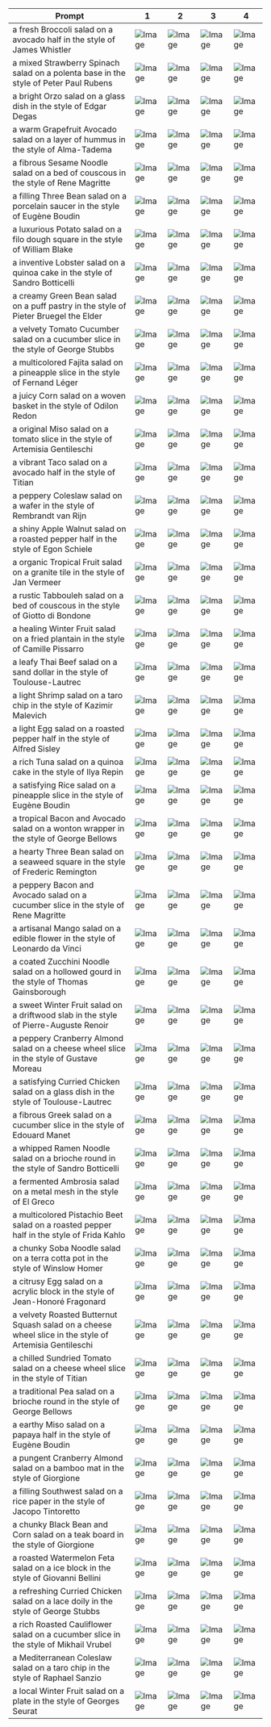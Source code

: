 | Prompt | 1 | 2 | 3 | 4 |
|-|-|-|-|-|
| a fresh Broccoli salad on a avocado half in the style of James Whistler | ![Image](https://salad-benchmark-public-assets.s3.us-east-2.amazonaws.com/sdxl/0fc16e5f-4412-4149-bcb1-9505def74b8d-0.jpg) | ![Image](https://salad-benchmark-public-assets.s3.us-east-2.amazonaws.com/sdxl/0fc16e5f-4412-4149-bcb1-9505def74b8d-1.jpg) | ![Image](https://salad-benchmark-public-assets.s3.us-east-2.amazonaws.com/sdxl/0fc16e5f-4412-4149-bcb1-9505def74b8d-2.jpg) | ![Image](https://salad-benchmark-public-assets.s3.us-east-2.amazonaws.com/sdxl/0fc16e5f-4412-4149-bcb1-9505def74b8d-3.jpg) |
| a mixed Strawberry Spinach salad on a polenta base in the style of Peter Paul Rubens | ![Image](https://salad-benchmark-public-assets.s3.us-east-2.amazonaws.com/sdxl/9664eee7-9c85-4b82-b79e-5bc8bc624ec2-0.jpg) | ![Image](https://salad-benchmark-public-assets.s3.us-east-2.amazonaws.com/sdxl/9664eee7-9c85-4b82-b79e-5bc8bc624ec2-1.jpg) | ![Image](https://salad-benchmark-public-assets.s3.us-east-2.amazonaws.com/sdxl/9664eee7-9c85-4b82-b79e-5bc8bc624ec2-2.jpg) | ![Image](https://salad-benchmark-public-assets.s3.us-east-2.amazonaws.com/sdxl/9664eee7-9c85-4b82-b79e-5bc8bc624ec2-3.jpg) |
| a bright Orzo salad on a glass dish in the style of Edgar Degas | ![Image](https://salad-benchmark-public-assets.s3.us-east-2.amazonaws.com/sdxl/dee0c4a4-6508-4244-8b98-fbacd2fc66eb-0.jpg) | ![Image](https://salad-benchmark-public-assets.s3.us-east-2.amazonaws.com/sdxl/dee0c4a4-6508-4244-8b98-fbacd2fc66eb-1.jpg) | ![Image](https://salad-benchmark-public-assets.s3.us-east-2.amazonaws.com/sdxl/dee0c4a4-6508-4244-8b98-fbacd2fc66eb-2.jpg) | ![Image](https://salad-benchmark-public-assets.s3.us-east-2.amazonaws.com/sdxl/dee0c4a4-6508-4244-8b98-fbacd2fc66eb-3.jpg) |
| a warm Grapefruit Avocado salad on a layer of hummus in the style of Alma-Tadema | ![Image](https://salad-benchmark-public-assets.s3.us-east-2.amazonaws.com/sdxl/6d522c61-a3a7-45c3-b852-69ca06a4992e-0.jpg) | ![Image](https://salad-benchmark-public-assets.s3.us-east-2.amazonaws.com/sdxl/6d522c61-a3a7-45c3-b852-69ca06a4992e-1.jpg) | ![Image](https://salad-benchmark-public-assets.s3.us-east-2.amazonaws.com/sdxl/6d522c61-a3a7-45c3-b852-69ca06a4992e-2.jpg) | ![Image](https://salad-benchmark-public-assets.s3.us-east-2.amazonaws.com/sdxl/6d522c61-a3a7-45c3-b852-69ca06a4992e-3.jpg) |
| a fibrous Sesame Noodle salad on a bed of couscous in the style of Rene Magritte | ![Image](https://salad-benchmark-public-assets.s3.us-east-2.amazonaws.com/sdxl/20ec19dd-a159-47ec-8ddb-2c8de626c549-0.jpg) | ![Image](https://salad-benchmark-public-assets.s3.us-east-2.amazonaws.com/sdxl/20ec19dd-a159-47ec-8ddb-2c8de626c549-1.jpg) | ![Image](https://salad-benchmark-public-assets.s3.us-east-2.amazonaws.com/sdxl/20ec19dd-a159-47ec-8ddb-2c8de626c549-2.jpg) | ![Image](https://salad-benchmark-public-assets.s3.us-east-2.amazonaws.com/sdxl/20ec19dd-a159-47ec-8ddb-2c8de626c549-3.jpg) |
| a filling Three Bean salad on a porcelain saucer in the style of Eugène Boudin | ![Image](https://salad-benchmark-public-assets.s3.us-east-2.amazonaws.com/sdxl/44a547f1-0523-4251-b0ea-674534f73da0-0.jpg) | ![Image](https://salad-benchmark-public-assets.s3.us-east-2.amazonaws.com/sdxl/44a547f1-0523-4251-b0ea-674534f73da0-1.jpg) | ![Image](https://salad-benchmark-public-assets.s3.us-east-2.amazonaws.com/sdxl/44a547f1-0523-4251-b0ea-674534f73da0-2.jpg) | ![Image](https://salad-benchmark-public-assets.s3.us-east-2.amazonaws.com/sdxl/44a547f1-0523-4251-b0ea-674534f73da0-3.jpg) |
| a luxurious Potato salad on a filo dough square in the style of William Blake | ![Image](https://salad-benchmark-public-assets.s3.us-east-2.amazonaws.com/sdxl/542456b5-bb02-4baf-91f7-04461ad0c314-0.jpg) | ![Image](https://salad-benchmark-public-assets.s3.us-east-2.amazonaws.com/sdxl/542456b5-bb02-4baf-91f7-04461ad0c314-1.jpg) | ![Image](https://salad-benchmark-public-assets.s3.us-east-2.amazonaws.com/sdxl/542456b5-bb02-4baf-91f7-04461ad0c314-2.jpg) | ![Image](https://salad-benchmark-public-assets.s3.us-east-2.amazonaws.com/sdxl/542456b5-bb02-4baf-91f7-04461ad0c314-3.jpg) |
| a inventive Lobster salad on a quinoa cake in the style of Sandro Botticelli | ![Image](https://salad-benchmark-public-assets.s3.us-east-2.amazonaws.com/sdxl/286d3963-dc19-4bb0-8319-d1d398d99051-0.jpg) | ![Image](https://salad-benchmark-public-assets.s3.us-east-2.amazonaws.com/sdxl/286d3963-dc19-4bb0-8319-d1d398d99051-1.jpg) | ![Image](https://salad-benchmark-public-assets.s3.us-east-2.amazonaws.com/sdxl/286d3963-dc19-4bb0-8319-d1d398d99051-2.jpg) | ![Image](https://salad-benchmark-public-assets.s3.us-east-2.amazonaws.com/sdxl/286d3963-dc19-4bb0-8319-d1d398d99051-3.jpg) |
| a creamy Green Bean salad on a puff pastry in the style of Pieter Bruegel the Elder | ![Image](https://salad-benchmark-public-assets.s3.us-east-2.amazonaws.com/sdxl/88259ff4-83bb-4c45-86b0-a8a751221a6e-0.jpg) | ![Image](https://salad-benchmark-public-assets.s3.us-east-2.amazonaws.com/sdxl/88259ff4-83bb-4c45-86b0-a8a751221a6e-1.jpg) | ![Image](https://salad-benchmark-public-assets.s3.us-east-2.amazonaws.com/sdxl/88259ff4-83bb-4c45-86b0-a8a751221a6e-2.jpg) | ![Image](https://salad-benchmark-public-assets.s3.us-east-2.amazonaws.com/sdxl/88259ff4-83bb-4c45-86b0-a8a751221a6e-3.jpg) |
| a velvety Tomato Cucumber salad on a cucumber slice in the style of George Stubbs | ![Image](https://salad-benchmark-public-assets.s3.us-east-2.amazonaws.com/sdxl/bba6d4ec-a1f1-4c6c-ac67-2aa0c0366e04-0.jpg) | ![Image](https://salad-benchmark-public-assets.s3.us-east-2.amazonaws.com/sdxl/bba6d4ec-a1f1-4c6c-ac67-2aa0c0366e04-1.jpg) | ![Image](https://salad-benchmark-public-assets.s3.us-east-2.amazonaws.com/sdxl/bba6d4ec-a1f1-4c6c-ac67-2aa0c0366e04-2.jpg) | ![Image](https://salad-benchmark-public-assets.s3.us-east-2.amazonaws.com/sdxl/bba6d4ec-a1f1-4c6c-ac67-2aa0c0366e04-3.jpg) |
| a multicolored Fajita salad on a pineapple slice in the style of Fernand Léger | ![Image](https://salad-benchmark-public-assets.s3.us-east-2.amazonaws.com/sdxl/d63e0f0a-4e11-4294-bbd3-43d02eb36b84-0.jpg) | ![Image](https://salad-benchmark-public-assets.s3.us-east-2.amazonaws.com/sdxl/d63e0f0a-4e11-4294-bbd3-43d02eb36b84-1.jpg) | ![Image](https://salad-benchmark-public-assets.s3.us-east-2.amazonaws.com/sdxl/d63e0f0a-4e11-4294-bbd3-43d02eb36b84-2.jpg) | ![Image](https://salad-benchmark-public-assets.s3.us-east-2.amazonaws.com/sdxl/d63e0f0a-4e11-4294-bbd3-43d02eb36b84-3.jpg) |
| a juicy Corn salad on a woven basket in the style of Odilon Redon | ![Image](https://salad-benchmark-public-assets.s3.us-east-2.amazonaws.com/sdxl/07fd91f2-5dfb-436e-9731-0bb8d6f8a7c5-0.jpg) | ![Image](https://salad-benchmark-public-assets.s3.us-east-2.amazonaws.com/sdxl/07fd91f2-5dfb-436e-9731-0bb8d6f8a7c5-1.jpg) | ![Image](https://salad-benchmark-public-assets.s3.us-east-2.amazonaws.com/sdxl/07fd91f2-5dfb-436e-9731-0bb8d6f8a7c5-2.jpg) | ![Image](https://salad-benchmark-public-assets.s3.us-east-2.amazonaws.com/sdxl/07fd91f2-5dfb-436e-9731-0bb8d6f8a7c5-3.jpg) |
| a original Miso salad on a tomato slice in the style of Artemisia Gentileschi | ![Image](https://salad-benchmark-public-assets.s3.us-east-2.amazonaws.com/sdxl/86670a9b-be22-4ccb-a4c8-295800c57951-0.jpg) | ![Image](https://salad-benchmark-public-assets.s3.us-east-2.amazonaws.com/sdxl/86670a9b-be22-4ccb-a4c8-295800c57951-1.jpg) | ![Image](https://salad-benchmark-public-assets.s3.us-east-2.amazonaws.com/sdxl/86670a9b-be22-4ccb-a4c8-295800c57951-2.jpg) | ![Image](https://salad-benchmark-public-assets.s3.us-east-2.amazonaws.com/sdxl/86670a9b-be22-4ccb-a4c8-295800c57951-3.jpg) |
| a vibrant Taco salad on a avocado half in the style of Titian | ![Image](https://salad-benchmark-public-assets.s3.us-east-2.amazonaws.com/sdxl/26dd0def-bc73-4da4-8f15-3efec36b9df7-0.jpg) | ![Image](https://salad-benchmark-public-assets.s3.us-east-2.amazonaws.com/sdxl/26dd0def-bc73-4da4-8f15-3efec36b9df7-1.jpg) | ![Image](https://salad-benchmark-public-assets.s3.us-east-2.amazonaws.com/sdxl/26dd0def-bc73-4da4-8f15-3efec36b9df7-2.jpg) | ![Image](https://salad-benchmark-public-assets.s3.us-east-2.amazonaws.com/sdxl/26dd0def-bc73-4da4-8f15-3efec36b9df7-3.jpg) |
| a peppery Coleslaw salad on a wafer in the style of Rembrandt van Rijn | ![Image](https://salad-benchmark-public-assets.s3.us-east-2.amazonaws.com/sdxl/5fb237ac-cac8-4fb9-b818-075269aedb54-0.jpg) | ![Image](https://salad-benchmark-public-assets.s3.us-east-2.amazonaws.com/sdxl/5fb237ac-cac8-4fb9-b818-075269aedb54-1.jpg) | ![Image](https://salad-benchmark-public-assets.s3.us-east-2.amazonaws.com/sdxl/5fb237ac-cac8-4fb9-b818-075269aedb54-2.jpg) | ![Image](https://salad-benchmark-public-assets.s3.us-east-2.amazonaws.com/sdxl/5fb237ac-cac8-4fb9-b818-075269aedb54-3.jpg) |
| a shiny Apple Walnut salad on a roasted pepper half in the style of Egon Schiele | ![Image](https://salad-benchmark-public-assets.s3.us-east-2.amazonaws.com/sdxl/8c17f6d6-8652-483d-bb76-2379729d91db-0.jpg) | ![Image](https://salad-benchmark-public-assets.s3.us-east-2.amazonaws.com/sdxl/8c17f6d6-8652-483d-bb76-2379729d91db-1.jpg) | ![Image](https://salad-benchmark-public-assets.s3.us-east-2.amazonaws.com/sdxl/8c17f6d6-8652-483d-bb76-2379729d91db-2.jpg) | ![Image](https://salad-benchmark-public-assets.s3.us-east-2.amazonaws.com/sdxl/8c17f6d6-8652-483d-bb76-2379729d91db-3.jpg) |
| a organic Tropical Fruit salad on a granite tile in the style of Jan Vermeer | ![Image](https://salad-benchmark-public-assets.s3.us-east-2.amazonaws.com/sdxl/a5323118-b3b2-42b4-b3f8-d1f47a9b0b0c-0.jpg) | ![Image](https://salad-benchmark-public-assets.s3.us-east-2.amazonaws.com/sdxl/a5323118-b3b2-42b4-b3f8-d1f47a9b0b0c-1.jpg) | ![Image](https://salad-benchmark-public-assets.s3.us-east-2.amazonaws.com/sdxl/a5323118-b3b2-42b4-b3f8-d1f47a9b0b0c-2.jpg) | ![Image](https://salad-benchmark-public-assets.s3.us-east-2.amazonaws.com/sdxl/a5323118-b3b2-42b4-b3f8-d1f47a9b0b0c-3.jpg) |
| a rustic Tabbouleh salad on a bed of couscous in the style of Giotto di Bondone | ![Image](https://salad-benchmark-public-assets.s3.us-east-2.amazonaws.com/sdxl/37e56a5a-2236-4b7c-9007-3b36012b6b39-0.jpg) | ![Image](https://salad-benchmark-public-assets.s3.us-east-2.amazonaws.com/sdxl/37e56a5a-2236-4b7c-9007-3b36012b6b39-1.jpg) | ![Image](https://salad-benchmark-public-assets.s3.us-east-2.amazonaws.com/sdxl/37e56a5a-2236-4b7c-9007-3b36012b6b39-2.jpg) | ![Image](https://salad-benchmark-public-assets.s3.us-east-2.amazonaws.com/sdxl/37e56a5a-2236-4b7c-9007-3b36012b6b39-3.jpg) |
| a healing Winter Fruit salad on a fried plantain in the style of Camille Pissarro | ![Image](https://salad-benchmark-public-assets.s3.us-east-2.amazonaws.com/sdxl/5761a703-1075-44dd-8494-d26c794615a2-0.jpg) | ![Image](https://salad-benchmark-public-assets.s3.us-east-2.amazonaws.com/sdxl/5761a703-1075-44dd-8494-d26c794615a2-1.jpg) | ![Image](https://salad-benchmark-public-assets.s3.us-east-2.amazonaws.com/sdxl/5761a703-1075-44dd-8494-d26c794615a2-2.jpg) | ![Image](https://salad-benchmark-public-assets.s3.us-east-2.amazonaws.com/sdxl/5761a703-1075-44dd-8494-d26c794615a2-3.jpg) |
| a leafy Thai Beef salad on a sand dollar in the style of Toulouse-Lautrec | ![Image](https://salad-benchmark-public-assets.s3.us-east-2.amazonaws.com/sdxl/4688097f-685b-4d17-b018-7b254457966c-0.jpg) | ![Image](https://salad-benchmark-public-assets.s3.us-east-2.amazonaws.com/sdxl/4688097f-685b-4d17-b018-7b254457966c-1.jpg) | ![Image](https://salad-benchmark-public-assets.s3.us-east-2.amazonaws.com/sdxl/4688097f-685b-4d17-b018-7b254457966c-2.jpg) | ![Image](https://salad-benchmark-public-assets.s3.us-east-2.amazonaws.com/sdxl/4688097f-685b-4d17-b018-7b254457966c-3.jpg) |
| a light Shrimp salad on a taro chip in the style of Kazimir Malevich | ![Image](https://salad-benchmark-public-assets.s3.us-east-2.amazonaws.com/sdxl/da48067f-ed5b-40b1-822e-cbc0b9a0963d-0.jpg) | ![Image](https://salad-benchmark-public-assets.s3.us-east-2.amazonaws.com/sdxl/da48067f-ed5b-40b1-822e-cbc0b9a0963d-1.jpg) | ![Image](https://salad-benchmark-public-assets.s3.us-east-2.amazonaws.com/sdxl/da48067f-ed5b-40b1-822e-cbc0b9a0963d-2.jpg) | ![Image](https://salad-benchmark-public-assets.s3.us-east-2.amazonaws.com/sdxl/da48067f-ed5b-40b1-822e-cbc0b9a0963d-3.jpg) |
| a light Egg salad on a roasted pepper half in the style of Alfred Sisley | ![Image](https://salad-benchmark-public-assets.s3.us-east-2.amazonaws.com/sdxl/a0ce9cdd-870b-4c15-a579-d44bd86ec5f7-0.jpg) | ![Image](https://salad-benchmark-public-assets.s3.us-east-2.amazonaws.com/sdxl/a0ce9cdd-870b-4c15-a579-d44bd86ec5f7-1.jpg) | ![Image](https://salad-benchmark-public-assets.s3.us-east-2.amazonaws.com/sdxl/a0ce9cdd-870b-4c15-a579-d44bd86ec5f7-2.jpg) | ![Image](https://salad-benchmark-public-assets.s3.us-east-2.amazonaws.com/sdxl/a0ce9cdd-870b-4c15-a579-d44bd86ec5f7-3.jpg) |
| a rich Tuna salad on a quinoa cake in the style of Ilya Repin | ![Image](https://salad-benchmark-public-assets.s3.us-east-2.amazonaws.com/sdxl/739a33d7-d2be-4cd8-92ac-f182ab498040-0.jpg) | ![Image](https://salad-benchmark-public-assets.s3.us-east-2.amazonaws.com/sdxl/739a33d7-d2be-4cd8-92ac-f182ab498040-1.jpg) | ![Image](https://salad-benchmark-public-assets.s3.us-east-2.amazonaws.com/sdxl/739a33d7-d2be-4cd8-92ac-f182ab498040-2.jpg) | ![Image](https://salad-benchmark-public-assets.s3.us-east-2.amazonaws.com/sdxl/739a33d7-d2be-4cd8-92ac-f182ab498040-3.jpg) |
| a satisfying Rice salad on a pineapple slice in the style of Eugène Boudin | ![Image](https://salad-benchmark-public-assets.s3.us-east-2.amazonaws.com/sdxl/bde39732-a775-4f7a-9226-cd67917f9ea3-0.jpg) | ![Image](https://salad-benchmark-public-assets.s3.us-east-2.amazonaws.com/sdxl/bde39732-a775-4f7a-9226-cd67917f9ea3-1.jpg) | ![Image](https://salad-benchmark-public-assets.s3.us-east-2.amazonaws.com/sdxl/bde39732-a775-4f7a-9226-cd67917f9ea3-2.jpg) | ![Image](https://salad-benchmark-public-assets.s3.us-east-2.amazonaws.com/sdxl/bde39732-a775-4f7a-9226-cd67917f9ea3-3.jpg) |
| a tropical Bacon and Avocado salad on a wonton wrapper in the style of George Bellows | ![Image](https://salad-benchmark-public-assets.s3.us-east-2.amazonaws.com/sdxl/84d657b6-a4f2-4a8e-91cf-1d023ff78627-0.jpg) | ![Image](https://salad-benchmark-public-assets.s3.us-east-2.amazonaws.com/sdxl/84d657b6-a4f2-4a8e-91cf-1d023ff78627-1.jpg) | ![Image](https://salad-benchmark-public-assets.s3.us-east-2.amazonaws.com/sdxl/84d657b6-a4f2-4a8e-91cf-1d023ff78627-2.jpg) | ![Image](https://salad-benchmark-public-assets.s3.us-east-2.amazonaws.com/sdxl/84d657b6-a4f2-4a8e-91cf-1d023ff78627-3.jpg) |
| a hearty Three Bean salad on a seaweed square in the style of Frederic Remington | ![Image](https://salad-benchmark-public-assets.s3.us-east-2.amazonaws.com/sdxl/01a957bf-26e3-4fc5-914d-f8f4b71f02e6-0.jpg) | ![Image](https://salad-benchmark-public-assets.s3.us-east-2.amazonaws.com/sdxl/01a957bf-26e3-4fc5-914d-f8f4b71f02e6-1.jpg) | ![Image](https://salad-benchmark-public-assets.s3.us-east-2.amazonaws.com/sdxl/01a957bf-26e3-4fc5-914d-f8f4b71f02e6-2.jpg) | ![Image](https://salad-benchmark-public-assets.s3.us-east-2.amazonaws.com/sdxl/01a957bf-26e3-4fc5-914d-f8f4b71f02e6-3.jpg) |
| a peppery Bacon and Avocado salad on a cucumber slice in the style of Rene Magritte | ![Image](https://salad-benchmark-public-assets.s3.us-east-2.amazonaws.com/sdxl/64e5ba0a-1921-4f56-a54c-f75f81cf9957-0.jpg) | ![Image](https://salad-benchmark-public-assets.s3.us-east-2.amazonaws.com/sdxl/64e5ba0a-1921-4f56-a54c-f75f81cf9957-1.jpg) | ![Image](https://salad-benchmark-public-assets.s3.us-east-2.amazonaws.com/sdxl/64e5ba0a-1921-4f56-a54c-f75f81cf9957-2.jpg) | ![Image](https://salad-benchmark-public-assets.s3.us-east-2.amazonaws.com/sdxl/64e5ba0a-1921-4f56-a54c-f75f81cf9957-3.jpg) |
| a artisanal Mango salad on a edible flower in the style of Leonardo da Vinci | ![Image](https://salad-benchmark-public-assets.s3.us-east-2.amazonaws.com/sdxl/fb17ca8d-1dd7-4b72-90cd-09f6c3630d3f-0.jpg) | ![Image](https://salad-benchmark-public-assets.s3.us-east-2.amazonaws.com/sdxl/fb17ca8d-1dd7-4b72-90cd-09f6c3630d3f-1.jpg) | ![Image](https://salad-benchmark-public-assets.s3.us-east-2.amazonaws.com/sdxl/fb17ca8d-1dd7-4b72-90cd-09f6c3630d3f-2.jpg) | ![Image](https://salad-benchmark-public-assets.s3.us-east-2.amazonaws.com/sdxl/fb17ca8d-1dd7-4b72-90cd-09f6c3630d3f-3.jpg) |
| a coated Zucchini Noodle salad on a hollowed gourd in the style of Thomas Gainsborough | ![Image](https://salad-benchmark-public-assets.s3.us-east-2.amazonaws.com/sdxl/fa0cee33-4e11-4d50-a675-0087c9726748-0.jpg) | ![Image](https://salad-benchmark-public-assets.s3.us-east-2.amazonaws.com/sdxl/fa0cee33-4e11-4d50-a675-0087c9726748-1.jpg) | ![Image](https://salad-benchmark-public-assets.s3.us-east-2.amazonaws.com/sdxl/fa0cee33-4e11-4d50-a675-0087c9726748-2.jpg) | ![Image](https://salad-benchmark-public-assets.s3.us-east-2.amazonaws.com/sdxl/fa0cee33-4e11-4d50-a675-0087c9726748-3.jpg) |
| a sweet Winter Fruit salad on a driftwood slab in the style of Pierre-Auguste Renoir | ![Image](https://salad-benchmark-public-assets.s3.us-east-2.amazonaws.com/sdxl/c26806e0-bd5b-4d98-8503-a4aaff5ca60f-0.jpg) | ![Image](https://salad-benchmark-public-assets.s3.us-east-2.amazonaws.com/sdxl/c26806e0-bd5b-4d98-8503-a4aaff5ca60f-1.jpg) | ![Image](https://salad-benchmark-public-assets.s3.us-east-2.amazonaws.com/sdxl/c26806e0-bd5b-4d98-8503-a4aaff5ca60f-2.jpg) | ![Image](https://salad-benchmark-public-assets.s3.us-east-2.amazonaws.com/sdxl/c26806e0-bd5b-4d98-8503-a4aaff5ca60f-3.jpg) |
| a peppery Cranberry Almond salad on a cheese wheel slice in the style of Gustave Moreau | ![Image](https://salad-benchmark-public-assets.s3.us-east-2.amazonaws.com/sdxl/21f2244d-4a48-4b71-b377-3650789acef2-0.jpg) | ![Image](https://salad-benchmark-public-assets.s3.us-east-2.amazonaws.com/sdxl/21f2244d-4a48-4b71-b377-3650789acef2-1.jpg) | ![Image](https://salad-benchmark-public-assets.s3.us-east-2.amazonaws.com/sdxl/21f2244d-4a48-4b71-b377-3650789acef2-2.jpg) | ![Image](https://salad-benchmark-public-assets.s3.us-east-2.amazonaws.com/sdxl/21f2244d-4a48-4b71-b377-3650789acef2-3.jpg) |
| a satisfying Curried Chicken salad on a glass dish in the style of Toulouse-Lautrec | ![Image](https://salad-benchmark-public-assets.s3.us-east-2.amazonaws.com/sdxl/cbbfc2f2-aaac-4eb5-bfe6-1eae9090f229-0.jpg) | ![Image](https://salad-benchmark-public-assets.s3.us-east-2.amazonaws.com/sdxl/cbbfc2f2-aaac-4eb5-bfe6-1eae9090f229-1.jpg) | ![Image](https://salad-benchmark-public-assets.s3.us-east-2.amazonaws.com/sdxl/cbbfc2f2-aaac-4eb5-bfe6-1eae9090f229-2.jpg) | ![Image](https://salad-benchmark-public-assets.s3.us-east-2.amazonaws.com/sdxl/cbbfc2f2-aaac-4eb5-bfe6-1eae9090f229-3.jpg) |
| a fibrous Greek salad on a cucumber slice in the style of Edouard Manet | ![Image](https://salad-benchmark-public-assets.s3.us-east-2.amazonaws.com/sdxl/5b884637-b649-47f2-9d62-20430b1278f5-0.jpg) | ![Image](https://salad-benchmark-public-assets.s3.us-east-2.amazonaws.com/sdxl/5b884637-b649-47f2-9d62-20430b1278f5-1.jpg) | ![Image](https://salad-benchmark-public-assets.s3.us-east-2.amazonaws.com/sdxl/5b884637-b649-47f2-9d62-20430b1278f5-2.jpg) | ![Image](https://salad-benchmark-public-assets.s3.us-east-2.amazonaws.com/sdxl/5b884637-b649-47f2-9d62-20430b1278f5-3.jpg) |
| a whipped Ramen Noodle salad on a brioche round in the style of Sandro Botticelli | ![Image](https://salad-benchmark-public-assets.s3.us-east-2.amazonaws.com/sdxl/c4d4afa5-9c0b-47c6-afdf-9a6dd5d59202-0.jpg) | ![Image](https://salad-benchmark-public-assets.s3.us-east-2.amazonaws.com/sdxl/c4d4afa5-9c0b-47c6-afdf-9a6dd5d59202-1.jpg) | ![Image](https://salad-benchmark-public-assets.s3.us-east-2.amazonaws.com/sdxl/c4d4afa5-9c0b-47c6-afdf-9a6dd5d59202-2.jpg) | ![Image](https://salad-benchmark-public-assets.s3.us-east-2.amazonaws.com/sdxl/c4d4afa5-9c0b-47c6-afdf-9a6dd5d59202-3.jpg) |
| a fermented Ambrosia salad on a metal mesh in the style of El Greco | ![Image](https://salad-benchmark-public-assets.s3.us-east-2.amazonaws.com/sdxl/94b53443-3c7e-4ee8-91b3-9c289a26037a-0.jpg) | ![Image](https://salad-benchmark-public-assets.s3.us-east-2.amazonaws.com/sdxl/94b53443-3c7e-4ee8-91b3-9c289a26037a-1.jpg) | ![Image](https://salad-benchmark-public-assets.s3.us-east-2.amazonaws.com/sdxl/94b53443-3c7e-4ee8-91b3-9c289a26037a-2.jpg) | ![Image](https://salad-benchmark-public-assets.s3.us-east-2.amazonaws.com/sdxl/94b53443-3c7e-4ee8-91b3-9c289a26037a-3.jpg) |
| a multicolored Pistachio Beet salad on a roasted pepper half in the style of Frida Kahlo | ![Image](https://salad-benchmark-public-assets.s3.us-east-2.amazonaws.com/sdxl/d891c65a-3282-404d-9e40-68eea71450bb-0.jpg) | ![Image](https://salad-benchmark-public-assets.s3.us-east-2.amazonaws.com/sdxl/d891c65a-3282-404d-9e40-68eea71450bb-1.jpg) | ![Image](https://salad-benchmark-public-assets.s3.us-east-2.amazonaws.com/sdxl/d891c65a-3282-404d-9e40-68eea71450bb-2.jpg) | ![Image](https://salad-benchmark-public-assets.s3.us-east-2.amazonaws.com/sdxl/d891c65a-3282-404d-9e40-68eea71450bb-3.jpg) |
| a chunky Soba Noodle salad on a terra cotta pot in the style of Winslow Homer | ![Image](https://salad-benchmark-public-assets.s3.us-east-2.amazonaws.com/sdxl/8b1c85f5-f911-437b-8652-acc4325d1e64-0.jpg) | ![Image](https://salad-benchmark-public-assets.s3.us-east-2.amazonaws.com/sdxl/8b1c85f5-f911-437b-8652-acc4325d1e64-1.jpg) | ![Image](https://salad-benchmark-public-assets.s3.us-east-2.amazonaws.com/sdxl/8b1c85f5-f911-437b-8652-acc4325d1e64-2.jpg) | ![Image](https://salad-benchmark-public-assets.s3.us-east-2.amazonaws.com/sdxl/8b1c85f5-f911-437b-8652-acc4325d1e64-3.jpg) |
| a citrusy Egg salad on a acrylic block in the style of Jean-Honoré Fragonard | ![Image](https://salad-benchmark-public-assets.s3.us-east-2.amazonaws.com/sdxl/72f336d4-b47b-4e53-94eb-2e6842a27eaf-0.jpg) | ![Image](https://salad-benchmark-public-assets.s3.us-east-2.amazonaws.com/sdxl/72f336d4-b47b-4e53-94eb-2e6842a27eaf-1.jpg) | ![Image](https://salad-benchmark-public-assets.s3.us-east-2.amazonaws.com/sdxl/72f336d4-b47b-4e53-94eb-2e6842a27eaf-2.jpg) | ![Image](https://salad-benchmark-public-assets.s3.us-east-2.amazonaws.com/sdxl/72f336d4-b47b-4e53-94eb-2e6842a27eaf-3.jpg) |
| a velvety Roasted Butternut Squash salad on a cheese wheel slice in the style of Artemisia Gentileschi | ![Image](https://salad-benchmark-public-assets.s3.us-east-2.amazonaws.com/sdxl/0a9f13d5-ba0e-4007-80e1-a6577bc68273-0.jpg) | ![Image](https://salad-benchmark-public-assets.s3.us-east-2.amazonaws.com/sdxl/0a9f13d5-ba0e-4007-80e1-a6577bc68273-1.jpg) | ![Image](https://salad-benchmark-public-assets.s3.us-east-2.amazonaws.com/sdxl/0a9f13d5-ba0e-4007-80e1-a6577bc68273-2.jpg) | ![Image](https://salad-benchmark-public-assets.s3.us-east-2.amazonaws.com/sdxl/0a9f13d5-ba0e-4007-80e1-a6577bc68273-3.jpg) |
| a chilled Sundried Tomato salad on a cheese wheel slice in the style of Titian | ![Image](https://salad-benchmark-public-assets.s3.us-east-2.amazonaws.com/sdxl/e30640cf-83f4-45db-8afd-160c8c6c7e15-0.jpg) | ![Image](https://salad-benchmark-public-assets.s3.us-east-2.amazonaws.com/sdxl/e30640cf-83f4-45db-8afd-160c8c6c7e15-1.jpg) | ![Image](https://salad-benchmark-public-assets.s3.us-east-2.amazonaws.com/sdxl/e30640cf-83f4-45db-8afd-160c8c6c7e15-2.jpg) | ![Image](https://salad-benchmark-public-assets.s3.us-east-2.amazonaws.com/sdxl/e30640cf-83f4-45db-8afd-160c8c6c7e15-3.jpg) |
| a traditional Pea salad on a brioche round in the style of George Bellows | ![Image](https://salad-benchmark-public-assets.s3.us-east-2.amazonaws.com/sdxl/e664caca-5034-4b42-bd36-a4f74cdfab3b-0.jpg) | ![Image](https://salad-benchmark-public-assets.s3.us-east-2.amazonaws.com/sdxl/e664caca-5034-4b42-bd36-a4f74cdfab3b-1.jpg) | ![Image](https://salad-benchmark-public-assets.s3.us-east-2.amazonaws.com/sdxl/e664caca-5034-4b42-bd36-a4f74cdfab3b-2.jpg) | ![Image](https://salad-benchmark-public-assets.s3.us-east-2.amazonaws.com/sdxl/e664caca-5034-4b42-bd36-a4f74cdfab3b-3.jpg) |
| a earthy Miso salad on a papaya half in the style of Eugène Boudin | ![Image](https://salad-benchmark-public-assets.s3.us-east-2.amazonaws.com/sdxl/fcdbd24c-a61e-4fa3-9162-ca52e3902604-0.jpg) | ![Image](https://salad-benchmark-public-assets.s3.us-east-2.amazonaws.com/sdxl/fcdbd24c-a61e-4fa3-9162-ca52e3902604-1.jpg) | ![Image](https://salad-benchmark-public-assets.s3.us-east-2.amazonaws.com/sdxl/fcdbd24c-a61e-4fa3-9162-ca52e3902604-2.jpg) | ![Image](https://salad-benchmark-public-assets.s3.us-east-2.amazonaws.com/sdxl/fcdbd24c-a61e-4fa3-9162-ca52e3902604-3.jpg) |
| a pungent Cranberry Almond salad on a bamboo mat in the style of Giorgione | ![Image](https://salad-benchmark-public-assets.s3.us-east-2.amazonaws.com/sdxl/879539d8-aead-46ee-9a61-f81d505c3d04-0.jpg) | ![Image](https://salad-benchmark-public-assets.s3.us-east-2.amazonaws.com/sdxl/879539d8-aead-46ee-9a61-f81d505c3d04-1.jpg) | ![Image](https://salad-benchmark-public-assets.s3.us-east-2.amazonaws.com/sdxl/879539d8-aead-46ee-9a61-f81d505c3d04-2.jpg) | ![Image](https://salad-benchmark-public-assets.s3.us-east-2.amazonaws.com/sdxl/879539d8-aead-46ee-9a61-f81d505c3d04-3.jpg) |
| a filling Southwest salad on a rice paper in the style of Jacopo Tintoretto | ![Image](https://salad-benchmark-public-assets.s3.us-east-2.amazonaws.com/sdxl/9ec18f6a-af44-43ca-900f-0f03d244e2ce-0.jpg) | ![Image](https://salad-benchmark-public-assets.s3.us-east-2.amazonaws.com/sdxl/9ec18f6a-af44-43ca-900f-0f03d244e2ce-1.jpg) | ![Image](https://salad-benchmark-public-assets.s3.us-east-2.amazonaws.com/sdxl/9ec18f6a-af44-43ca-900f-0f03d244e2ce-2.jpg) | ![Image](https://salad-benchmark-public-assets.s3.us-east-2.amazonaws.com/sdxl/9ec18f6a-af44-43ca-900f-0f03d244e2ce-3.jpg) |
| a chunky Black Bean and Corn salad on a teak board in the style of Giorgione | ![Image](https://salad-benchmark-public-assets.s3.us-east-2.amazonaws.com/sdxl/d65cd471-203f-4f2e-9ad7-815a3caa22e1-0.jpg) | ![Image](https://salad-benchmark-public-assets.s3.us-east-2.amazonaws.com/sdxl/d65cd471-203f-4f2e-9ad7-815a3caa22e1-1.jpg) | ![Image](https://salad-benchmark-public-assets.s3.us-east-2.amazonaws.com/sdxl/d65cd471-203f-4f2e-9ad7-815a3caa22e1-2.jpg) | ![Image](https://salad-benchmark-public-assets.s3.us-east-2.amazonaws.com/sdxl/d65cd471-203f-4f2e-9ad7-815a3caa22e1-3.jpg) |
| a roasted Watermelon Feta salad on a ice block in the style of Giovanni Bellini | ![Image](https://salad-benchmark-public-assets.s3.us-east-2.amazonaws.com/sdxl/ecf9d324-d121-4a52-a527-25d00ea703ef-0.jpg) | ![Image](https://salad-benchmark-public-assets.s3.us-east-2.amazonaws.com/sdxl/ecf9d324-d121-4a52-a527-25d00ea703ef-1.jpg) | ![Image](https://salad-benchmark-public-assets.s3.us-east-2.amazonaws.com/sdxl/ecf9d324-d121-4a52-a527-25d00ea703ef-2.jpg) | ![Image](https://salad-benchmark-public-assets.s3.us-east-2.amazonaws.com/sdxl/ecf9d324-d121-4a52-a527-25d00ea703ef-3.jpg) |
| a refreshing Curried Chicken salad on a lace doily in the style of George Stubbs | ![Image](https://salad-benchmark-public-assets.s3.us-east-2.amazonaws.com/sdxl/cf48f967-269d-4454-a69e-dce66c5f688d-0.jpg) | ![Image](https://salad-benchmark-public-assets.s3.us-east-2.amazonaws.com/sdxl/cf48f967-269d-4454-a69e-dce66c5f688d-1.jpg) | ![Image](https://salad-benchmark-public-assets.s3.us-east-2.amazonaws.com/sdxl/cf48f967-269d-4454-a69e-dce66c5f688d-2.jpg) | ![Image](https://salad-benchmark-public-assets.s3.us-east-2.amazonaws.com/sdxl/cf48f967-269d-4454-a69e-dce66c5f688d-3.jpg) |
| a rich Roasted Cauliflower salad on a cucumber slice in the style of Mikhail Vrubel | ![Image](https://salad-benchmark-public-assets.s3.us-east-2.amazonaws.com/sdxl/7d9f2cb2-05e2-41ec-8a3d-b5261a191bee-0.jpg) | ![Image](https://salad-benchmark-public-assets.s3.us-east-2.amazonaws.com/sdxl/7d9f2cb2-05e2-41ec-8a3d-b5261a191bee-1.jpg) | ![Image](https://salad-benchmark-public-assets.s3.us-east-2.amazonaws.com/sdxl/7d9f2cb2-05e2-41ec-8a3d-b5261a191bee-2.jpg) | ![Image](https://salad-benchmark-public-assets.s3.us-east-2.amazonaws.com/sdxl/7d9f2cb2-05e2-41ec-8a3d-b5261a191bee-3.jpg) |
| a Mediterranean Coleslaw salad on a taro chip in the style of Raphael Sanzio | ![Image](https://salad-benchmark-public-assets.s3.us-east-2.amazonaws.com/sdxl/3451df93-992a-467b-96a9-739e9edc0a12-0.jpg) | ![Image](https://salad-benchmark-public-assets.s3.us-east-2.amazonaws.com/sdxl/3451df93-992a-467b-96a9-739e9edc0a12-1.jpg) | ![Image](https://salad-benchmark-public-assets.s3.us-east-2.amazonaws.com/sdxl/3451df93-992a-467b-96a9-739e9edc0a12-2.jpg) | ![Image](https://salad-benchmark-public-assets.s3.us-east-2.amazonaws.com/sdxl/3451df93-992a-467b-96a9-739e9edc0a12-3.jpg) |
| a local Winter Fruit salad on a plate in the style of Georges Seurat | ![Image](https://salad-benchmark-public-assets.s3.us-east-2.amazonaws.com/sdxl/e18ed50c-4f1f-4eb4-ae34-64a110dae70c-0.jpg) | ![Image](https://salad-benchmark-public-assets.s3.us-east-2.amazonaws.com/sdxl/e18ed50c-4f1f-4eb4-ae34-64a110dae70c-1.jpg) | ![Image](https://salad-benchmark-public-assets.s3.us-east-2.amazonaws.com/sdxl/e18ed50c-4f1f-4eb4-ae34-64a110dae70c-2.jpg) | ![Image](https://salad-benchmark-public-assets.s3.us-east-2.amazonaws.com/sdxl/e18ed50c-4f1f-4eb4-ae34-64a110dae70c-3.jpg) |
